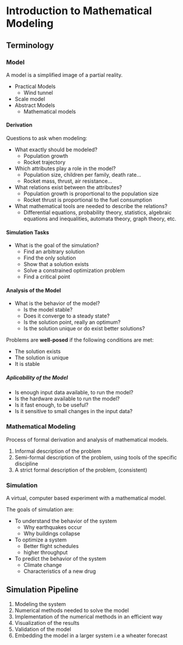 # Introduction to Mathematical Modeling

## Terminology

### Model

A model is a simplified image of a partial reality.

- Practical Models
  - Wind tunnel
- Scale model
- Abstract Models
  - Mathematical models

#### Derivation

Questions to ask when modeling:

- What exactly should be modeled?
  - Population growth
  - Rocket trajectory
- Which attributes play a role in the model?
  - Population size, children per family, death rate...
  - Rocket mass, thrust, air resistance...
- What relations exist between the attributes?
  - Population growth is proportional to the population size
  - Rocket thrust is proportional to the fuel consumption
- What mathematical tools are needed to describe the relations?
  - Differential equations, probability theory, statistics, algebraic equations and inequalities, automata theory, graph theory, etc.

#### Simulation Tasks

- What is the goal of the simulation?
  - Find an arbitrary solution
  - Find the only solution
  - Show that a solution exists
  - Solve a constrained optimization problem
  - Find a critical point

#### Analysis of the Model

- What is the behavior of the model?
  - Is the model stable?
  - Does it converge to a steady state?
  - Is the solution point, really an optimum?
  - Is the solution unique or do exist better solutions?

Problems are **well-posed** if the following conditions are met:

- The solution exists
- The solution is unique
- It is stable

##### Aplicability of the Model

- Is enough input data available, to run the model?
- Is the hardware available to run the model?
- Is it fast enough, to be useful?
- Is it sensitive to small changes in the input data?

### Mathematical Modeling

Process of formal derivation and analysis of mathematical models.

1. Informal description of the problem
2. Semi-formal description of the problem, using tools of the specific discipline
3. A strict formal description of the problem, (consistent)

### Simulation

A virtual, computer based experiment with a mathematical model.

The goals of simulation are:

- To understand the behavior of the system
  - Why earthquakes occur
  - Why buildings collapse
- To optimize a system
  - Better flight schedules
  - higher throughput
- To predict the behavior of the system
  - Climate change
  - Characteristics of a new drug

## Simulation Pipeline

1. Modeling the system
2. Numerical methods needed to solve the model
3. Implementation of the numerical methods in an efficient way
4. Visualization of the results
5. Validation of the model
6. Embedding the model in a larger system i.e a wheater forecast
